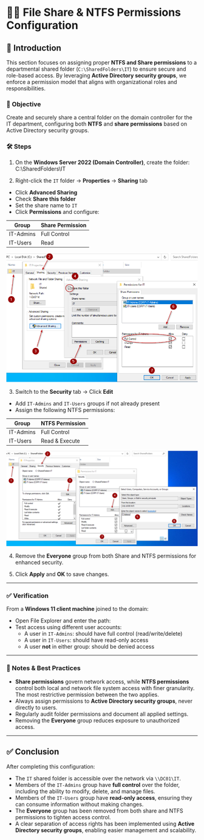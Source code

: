 # 📁🌐 File Share & NTFS Permissions Configuration

## 📝 Introduction

This section focuses on assigning proper **NTFS and Share permissions** to a departmental shared folder (`C:\SharedFolders\IT`) to ensure secure and role-based access. By leveraging **Active Directory security groups**, we enforce a permission model that aligns with organizational roles and responsibilities.

### 🎯 Objective  
Create and securely share a central folder on the domain controller for the IT department, configuring both **NTFS** and **share permissions** based on Active Directory security groups.

### 🛠️ Steps

1. On the **Windows Server 2022 (Domain Controller)**, create the folder:
C:\SharedFolders\IT


2. Right-click the `IT` folder → **Properties** → **Sharing** tab  
- Click **Advanced Sharing**  
- Check **Share this folder**  
- Set the share name to `IT`  
- Click **Permissions** and configure:

| Group       | Share Permission |
|-------------|------------------|
| IT-Admins   | Full Control     |
| IT-Users    | Read             |

![Sharing](https://github.com/AliChoukatli/CyberShield-Enterprise/blob/main/Screenshots/Phase%202/Sharing.png)

3. Switch to the **Security** tab → Click **Edit**  
- Add `IT-Admins` and `IT-Users` groups if not already present  
- Assign the following NTFS permissions:

| Group       | NTFS Permission    |
|-------------|--------------------|
| IT-Admins   | Full Control       |
| IT-Users    | Read & Execute     |

![NTFS-admins](https://github.com/AliChoukatli/CyberShield-Enterprise/blob/main/Screenshots/Phase%202/NTFS-admin.png)

4. Remove the **Everyone** group from both Share and NTFS permissions for enhanced security.

5. Click **Apply** and **OK** to save changes.

---

### ✅ Verification

From a **Windows 11 client machine** joined to the domain:

- Open File Explorer and enter the path:  
- Test access using different user accounts:
  - A user in `IT-Admins`: should have full control (read/write/delete)
  - A user in `IT-Users`: should have read-only access
  - A user **not** in either group: should be denied access

---

### 🔐 Notes & Best Practices

- **Share permissions** govern network access, while **NTFS permissions** control both local and network file system access with finer granularity. The most restrictive permission between the two applies.
- Always assign permissions to **Active Directory security groups**, never directly to users.
- Regularly audit folder permissions and document all applied settings.
- Removing the **Everyone** group reduces exposure to unauthorized access.

---

## ✅ Conclusion

After completing this configuration:

- The `IT` shared folder is accessible over the network via `\\DC01\IT`.
- Members of the `IT-Admins` group have **full control** over the folder, including the ability to modify, delete, and manage files.
- Members of the `IT-Users` group have **read-only access**, ensuring they can consume information without making changes.
- The **Everyone** group has been removed from both share and NTFS permissions to tighten access control.
- A clear separation of access rights has been implemented using **Active Directory security groups**, enabling easier management and scalability.





